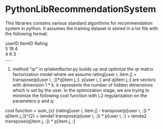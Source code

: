 PythonLibRecommendationSystem
=============================

This libraries contains various standard algorithms for recommendation system in python. 
It assumes the training dataset is stored in a txt file with the following format:

userID <tab> ItemID <tab> Rating <br />
5             19            4    <br /> 
4             6             3    <br />
...... <br />

1. method "qr" in qrlatentfactor.py builds up and optimize the qr matrix factorization model 
where we assume rating[user i, item j] = transpose(p[user i, :])*q[item j,:]. p[user i,:] and q[item j,:] are vectors with dimension 1 * k. k represents the number of hidden dimensions which is set by the user. In the optimization stage, we are trying to minimize the following cost function with L2 regularization on the parameters p and q:

cost function = sum_{x} (rating[user i, item j] - transpose(p[user i, :]) * q[item j,:])^{2} + lamda1 transpose(p[user i, :]) * p[user i, :] +  lamda2 transpose(q[item j, :]) * p[item j, :]
